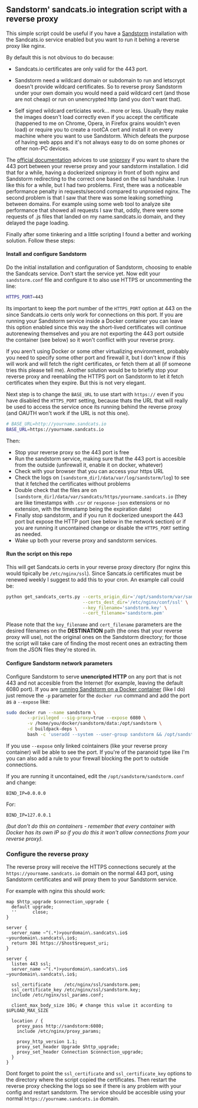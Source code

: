 ## Sandstorm' sandcats.io integration script with a reverse proxy

This simple script could be useful if you have a [Sandstorm](https://sandstorm.io) installation with the Sandcats.io service enabled but you want to run it behing a reverse proxy like nginx. 

By default this is not obvious to do because:

- Sandcats.io certificates are only valid for the 443 port.

- Sandstorm need a wildcard domain or subdomain to run and letscrypt doesn't provide wildcard certificates. So to reverse proxy Sandstorm under your own domain you would need a paid wildcard cert (and those are not cheap) or run on unencrypted http (and you don't want that).

- Self signed wildcard certiciates work... more or less. Usually they make the images doesn't load correctly even if you accept the certificate (happened to me on Chrome, Opera, in Firefox grains wouldn't even load) or require you to create a rootCA cert and install it on every machine where you want to use Sandstorm. Which defeats the purpose of having web apps and it's not always easy to do on some phones or other non-PC devices.

The [official documentation](https://docs.sandstorm.io/en/latest/administering/ssl/) advices to use [sniproxy](https://github.com/dlundquist/sniproxy) if you want to share the 443 port between your reverse proxy and your sandstorm installation. I did that for a while, having a dockerized sniproxy in front of both nginx and Sandstorm redirecting to the correct one based on the ssl handshake. I run like this for a while, but I had two problems. First, there was a noticeable performance penalty in requests/second compared to unproxied nginx. The second problem is that I saw that there was some leaking something between domains. For example using some web tool to analyze site performance that showed all requests I saw that, oddly, there were some requests of .js files that landed on my name.sandcats.io domain, and they delayed the page loading.

Finally after some tinkering and a little scripting I found a better and working solution. Follow these steps:

#### Install and configure Sandstorm

Do the initial installation and configuration of Sandstorm, choosing to enable the Sandcats service. Don't start the service yet. Now edit your `sandstorm.conf` file and configure it to also use HTTPS or uncommenting the line:

```bash
HTTPS_PORT=443
```

Its important to keep the port number of the `HTTPS_PORT` option at 443 on the since Sandcats.io certs only work for connections on this port. If you are running your Sandstorm service inside a Docker container you can leave this option enabled since this way the short-lived certificates will continue autorenewing themselves and you are not exporting the 443 port outside the container (see below) so it won't conflict with your reverse proxy.

If you aren't using Docker or some other virtualizing environment, probably you need to specify some other port and firewall it, but I don't know if this will work and will fetch the right certificates, or fetch them at all (if someone tries this please tell me). Another solution would be to briefly stop your reverse proxy and reenabling the HTTPS port on Sandstorm to let it fetch certificates when they expire. But this is not very elegant. 

Next step is to change the `BASE_URL` to use start with `https://` even if you have disabled the `HTTPS_PORT` setting, because thats the URL that will really be used to access the service once its running behind the reverse proxy (and OAUTH won't work if the URL is not this one).

```bash
# BASE_URL=http://yourname.sandcats.io
BASE_URL=https://yourname.sandcats.io
```

Then:

- Stop your reverse proxy so the 443 port is free
- Run the sandstorm service, making sure that the 443 port is accesible from the outside (unfirewall it, enable it on docker, whatever)
- Check with your browser that you can access your https URL
- Check the logs on `[sandstorm_dir]/data/var/log/sandstorm/log`) to see that it fetched the certificates without problems
- Double check that the files are on `[sandstorm_dir]/data/var/sandcats/https/yourname.sandcats.io` (they are like timestamps with `.csr` or `response-json` extensions or no extension, with the timestamp being the expiration date)
- Finally stop sandstorm, and if you run it dockerized unexport the 443 port but expose the HTTP port (see below in the network section) or if you are running it uncontained change or disable the `HTTPS_PORT` setting as needed.
- Wake up both your reverse proxy and sandstorm services.

#### Run the script on this repo

This will get Sandcats.io certs in your reverse proxy directory (for nginx this would tipically be `/etc/nginx/ssl`). Since Sancats.io certificates must be renewed weekly I suggest to add this to your cron. An example call could be:

```bash
python get_sandcats_certs.py --certs_origin_dir='/opt/sandstorm/var/sandcats/https/myname.sandcats.io' \
                             --certs_dest_dir='/etc/nginx/conf/ssl' \
                             --key_filename='sandstorm.key' \
                             --cert_filename='sandstorm.pem'
```

Please note that the `key_filename` and `cert_filename` parameters are the desired filenames on the **DESTINATION** path (the ones that your reverse proxy will use), not the original ones on the Sandstorm directory; for those the script will take care of finding the most recent ones an extracting them from the JSON files they're stored in.

#### Configure Sandstorm network parameters

Configure Sandstorm to serve **unencripted HTTP** on any port that is not 443 and not accesible from the Internet (for example, leaving the default 6080 port). If you are [running Sandstorm on a Docker container](https://docs.sandstorm.io/en/latest/install/#option-6-using-sandstorm-within-docker) (like I do) just remove the `-p` parameter for the `docker run` command and add the port as a `--expose` like:

```bash
sudo docker run --name sandstorm \
        --privileged --sig-proxy=true --expose 6080 \
        -v /home/you/docker/sandstorm/data:/opt/sandstorm \
        -d buildpack-deps \
        bash -c 'useradd --system --user-group sandstorm && /opt/sandstorm/sandstorm start && tail -f /opt/sandstorm/var/log/sandstorm.log & sleep infinity'
```
If you use `--expose` only linked cointainers (like your reverse proxy container) will be able to see the port. If you're of the paranoid type like I'm you can also add a rule to your firewall blocking the port to outside connections.

If you are running it uncontained, edit the `/opt/sandstorm/sandstorm.conf` and change:

```
BIND_IP=0.0.0.0 
```

For:

```
BIND_IP=127.0.0.1
```

*(but don't do this on containers - remember that every container with Docker has its own IP so if you do this it won't allow connections from your reverse proxy).*

### Configure the reverse proxy

The reverse proxy will receive the HTTPS connections securely at the `https://yourname.sandcats.io` domain on the normal 443 port, using Sandstorm certificates and will proxy them to your Sandstorm service.

For example with nginx this should work:

```nginx
map $http_upgrade $connection_upgrade {
  default upgrade;
  ''      close;
}

server {
  server_name ~^(.*)>yourdomain\.sandcats\.io$ ~yourdomain\.sandcats\.io$;
  return 301 https://$host$request_uri;
}

server {
  listen 443 ssl;
  server_name ~^(.*)>yourdomain\.sandcats\.io$ ~yourdomain\.sandcats\.io$;

  ssl_certificate     /etc/nginx/ssl/sandstorm.pem;
  ssl_certificate_key /etc/nginx/ssl/sandstorm.key;
  include /etc/nginx/ssl_params.conf;

  client_max_body_size 10G; # change this value it according to $UPLOAD_MAX_SIZE

  location / {
    proxy_pass http://sandstorm:6080;
    include /etc/nginx/proxy_params;

    proxy_http_version 1.1;
    proxy_set_header Upgrade $http_upgrade;
    proxy_set_header Connection $connection_upgrade;
  }
}
```
Dont forget to point the `ssl_certificate` and `ssl_certificate_key` options to the directory where the script copied the certificates. Then restart the reverse proxy checking the logs so see if there is any problem with your config and restart sandstorm. The service should be accesible using your normal `https://yourname.sandcats.io` domain.
